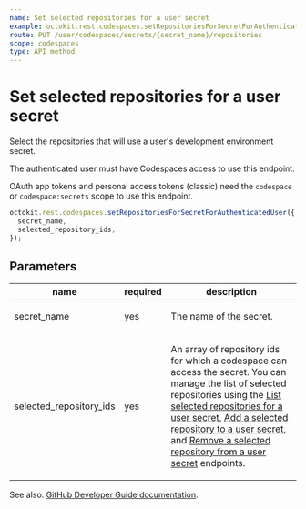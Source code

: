 ```yaml
---
name: Set selected repositories for a user secret
example: octokit.rest.codespaces.setRepositoriesForSecretForAuthenticatedUser({ secret_name, selected_repository_ids })
route: PUT /user/codespaces/secrets/{secret_name}/repositories
scope: codespaces
type: API method
---
```


# Set selected repositories for a user secret

Select the repositories that will use a user's development environment secret.

The authenticated user must have Codespaces access to use this endpoint.

OAuth app tokens and personal access tokens (classic) need the `codespace` or `codespace:secrets` scope to use this endpoint.

```js
octokit.rest.codespaces.setRepositoriesForSecretForAuthenticatedUser({
  secret_name,
  selected_repository_ids,
});
```

## Parameters

<table>
  <thead>
    <tr>
      <th>name</th>
      <th>required</th>
      <th>description</th>
    </tr>
  </thead>
  <tbody>
    <tr><td>secret_name</td><td>yes</td><td>

The name of the secret.

</td></tr>
<tr><td>selected_repository_ids</td><td>yes</td><td>

An array of repository ids for which a codespace can access the secret. You can manage the list of selected repositories using the [List selected repositories for a user secret](https://docs.github.com/rest/codespaces/secrets#list-selected-repositories-for-a-user-secret), [Add a selected repository to a user secret](https://docs.github.com/rest/codespaces/secrets#add-a-selected-repository-to-a-user-secret), and [Remove a selected repository from a user secret](https://docs.github.com/rest/codespaces/secrets#remove-a-selected-repository-from-a-user-secret) endpoints.

</td></tr>
  </tbody>
</table>

See also: [GitHub Developer Guide documentation](https://docs.github.com/rest/codespaces/secrets#set-selected-repositories-for-a-user-secret).
